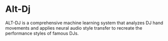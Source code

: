 # Alt-Dj
ALT-DJ is a comprehensive machine learning system that analyzes DJ hand movements and applies neural audio style transfer to recreate the performance styles of famous DJs.
